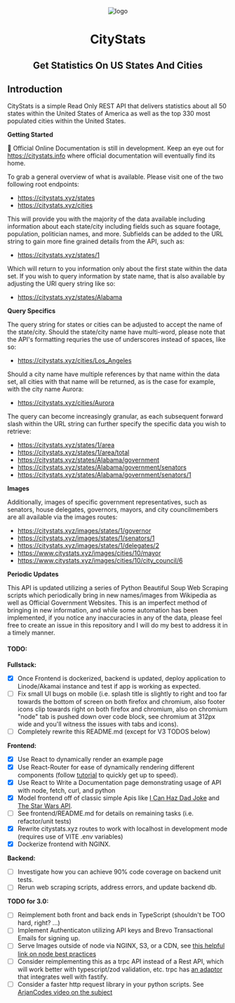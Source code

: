 <div align="center">
    <img alt="logo" src="https://raw.githubusercontent.com/tomit4/CityStats/main/readme_assets/building.png">
</div>
<h1 align="center">CityStats</h1>
<h2 align="center">Get Statistics On US States And Cities</h2>

## Introduction

CityStats is a simple Read Only REST API that delivers statistics about all 50 states
within the United States of America as well as the top 330 most populated cities
within the United States.

**Getting Started**

:construction: Official Online Documentation is still in development. Keep an
eye out for https://citystats.info where official documentation will eventually
find its home.

To grab a general overview of what is available. Please visit one of the two
following root endpoints:

-   https://citystats.xyz/states
-   https://citystats.xyz/cities

This will provide you with the majority of the data available including
information about each state/city including fields such as square footage,
population, politician names, and more. Subfields can be added to the URL string
to gain more fine grained details from the API, such as:

-   https://citystats.xyz/states/1

Which will return to you information only about the first state within the
data set. If you wish to query information by state name, that is also available
by adjusting the URl query string like so:

-   https://citystats.xyz/states/Alabama

**Query Specifics**

The query string for states or cities can be adjusted to accept the name of the
state/city. Should the state/city name have multi-word, please note that the
API's formatting requries the use of underscores instead of spaces, like so:

-   https://citystats.xyz/cities/Los_Angeles

Should a city name have multiple references by that name within the data set,
all cities with that name will be returned, as is the case for example,
with the city name Aurora:

-   https://citystats.xyz/cities/Aurora

The query can become increasingly granular, as each subsequent forward slash
within the URL string can further specify the specific data you wish to
retrieve:

-   https://citystats.xyz/states/1/area
-   https://citystats.xyz/states/1/area/total
-   https://citystats.xyz/states/Alabama/government
-   https://citystats.xyz/states/Alabama/government/senators
-   https://citystats.xyz/states/Alabama/government/senators/1

**Images**

Additionally, images of specific government representatives, such as senators,
house delegates, governors, mayors, and city councilmembers are all
available via the images routes:

-   https://citystats.xyz/images/states/1/governor
-   https://citystats.xyz/images/states/1/senators/1
-   https://citystats.xyz/images/states/1/delegates/2
-   https://www.citystats.xyz/images/cities/10/mayor
-   https://www.citystats.xyz/images/cities/10/city_council/6

**Periodic Updates**

This API is updated utilizing a series of Python Beautiful Soup Web Scraping
scripts which periodically bring in new names/images from Wikipedia as well as
Official Government Websites. This is an imperfect method of bringing in new
information, and while some automation has been implemented, if you notice any
inaccuracies in any of the data, please feel free to create an issue in this
repository and I will do my best to address it in a timely manner.

#### TODO:

**Fullstack:**

-   [x] Once Frontend is dockerized, backend is updated, deploy application to
        Linode/Akamai instance and test if app is working as expected.
-   [ ] Fix small UI bugs on mobile (i.e. splash title is slightly to right and
        too far towards the bottom of screen on both firefox and chromium, also
        footer icons clip towards right on both firefox and chromium, also on
        chromium "node" tab is pushed down over code block, see chromium at
        312px wide and you'll witness the issues with tabs and icons).
-   [ ] Completely rewrite this README.md (except for V3 TODOS below)

**Frontend:**

-   [x] Use React to dynamically render an example page
-   [x] Use React-Router for ease of dynamically rendering different components
        (follow [tutorial](https://reactrouter.com/en/main/start/tutorial) to quickly get up to speed).
-   [x] Use React to Write a Documentation page demonstrating usage of API with node, fetch, curl, and python
-   [x] Model frontend off of classic simple Apis like [I Can Haz Dad Joke](https://icanhazdadjoke.com/) and [The Star Wars API](https://swapi.dev/).
-   [ ] See frontend/README.md for details on remaining tasks (i.e.
        refactor/unit tests)
-   [x] Rewrite citystats.xyz routes to work with localhost in development mode
        (requires use of VITE .env variables)
-   [x] Dockerize frontend with NGINX.

**Backend:**

-   [ ] Investigate how you can achieve 90% code coverage on backend unit tests.
-   [ ] Rerun web scraping scripts, address errors, and update backend db.

**TODO for 3.0:**

-   [ ] Reimplement both front and back ends in TypeScript (shouldn't be TOO hard,
        right? ...)
-   [ ] Implement Authenticaton utilizing API keys and Brevo Transactional Emails
        for signing up.
-   [ ] Serve Images outside of node via NGINX, S3, or a CDN, see [this helpful link on node best
        practices](https://github.com/goldbergyoni/nodebestpractices#1-project-architecture-practices)
-   [ ] Consider reimplementing this as a trpc API instead of a Rest API, which
        will work better with typescript/zod validation, etc. trpc has [an
        adaptor](https://trpc.io/docs/server/adapters/fastify) that integrates well with fastify.
-   [ ] Consider a faster http request library in your python scripts. See
        [ArjanCodes video on the subject](https://www.youtube.com/watch?v=OPyoXx0yA0I&pp=ygUKYXJqYW5jb2Rlcw%3D%3D)
